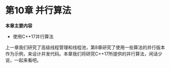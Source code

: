 # 第10章 并行算法

**本章主要内容**

- 使用C++17并行算法<br>

上一章我们研究了高级线程管理和线程池，第8章研究了使用一些算法的并行版本作为示例，来设计并发代码。本章我们将研究C++17所提供的并行算法，闲话少说，一起来看吧。